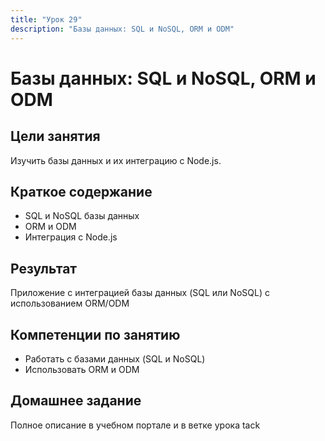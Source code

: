 ```yaml
---
title: "Урок 29"
description: "Базы данных: SQL и NoSQL, ORM и ODM"
---
```


# Базы данных: SQL и NoSQL, ORM и ODM

<!-- s -->

## Цели занятия

Изучить базы данных и их интеграцию с Node.js.

<!-- s -->

## Краткое содержание

- SQL и NoSQL базы данных
- ORM и ODM
- Интеграция с Node.js

<!-- s -->

## Результат

Приложение с интеграцией базы данных (SQL или NoSQL) с использованием ORM/ODM

<!-- s -->

## Компетенции по занятию

- Работать с базами данных (SQL и NoSQL)
- Использовать ORM и ODM

<!-- s -->

## Домашнее задание

Полное описание в учебном портале и в ветке урока tack
